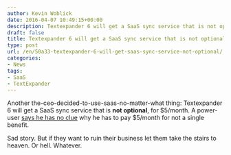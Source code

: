 ```yaml
---
author: Kevin Woblick
date: 2016-04-07 10:49:15+00:00
description: Textexpander 6 will get a SaaS sync service that is not optional
draft: false
title: Textexpander 6 will get a SaaS sync service that is not optional
type: post
url: /en/50a33-textexpander-6-will-get-saas-sync-service-not-optional/
categories:
- News
tags:
- SaaS
- TextExpander
---
```


Another the-ceo-decided-to-use-saas-no-matter-what thing: Textexpander 6 will get a SaaS sync service that is **not optional**, for $5/month. A power-user [says he has no clue](http://rhymeswithdiploma.com/post/142315992434/textexpander-6-or-how-not-to-launch-your-saas) why he has to pay $5/month for not a single benefit.

Sad story. But if they want to ruin their business let them take the stairs to heaven. Or hell. Whatever.
